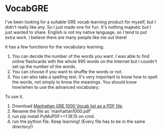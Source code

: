 # VocabGRE

I've been looking for a suitable GRE vocab learning product for myself, but I didn't really like any.
So I just made one for fun. It's nothing majestic but I just wanted to share. English is not my native language, so I tend to put extra work. I believe there are many people like me out there!

It has a few functions for the vocabulary learning.
1) You can decide the number of the words you want. I was able to find online flashcards with the whole 995 words on the Internet but I couldn't set up the number of the words. 
2) You can choose if you want to shuffle the words or not.
3) You can also take a spelling test. It's very important to know how to spell the words, not simply to know the meanings. You should know how/when to use the advanced vocabulary. 

To use it, 

1) Download [Manhattan GRE 1000 Vocab list as a PDF file](https://corporate.lowes.com/sites/lowes-corp/files/2020-01/manhattan_prep_1000_gre_words_.pdf). 
2) Rename the file as 'manhattan1000.pdf' 
3) run pip install PyMuPDF==1.18.15 on cmd. 
4) run the python file. Keep learning! 
(Every file has to be in the same directory!) 
